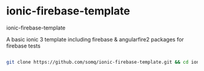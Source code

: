 # ionic-firebase-template
ionic-firebase-template


A basic ionic 3 template including firebase & angularfire2 packages for firebase tests

```sh

git clone https://github.com/somq/ionic-firebase-template.git && cd ionic-firebase-template && npm i && ionic serve -lc

```
